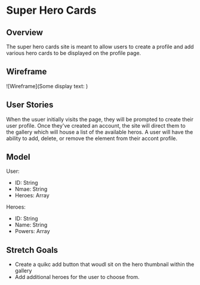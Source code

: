 # Super Hero Cards 

## Overview ## 

The super hero cards site is meant to allow users to create a profile and add various hero cards to be displayed on the profile page. 

## Wireframe ##

![Wireframe](Some display text: )

## User Stories ##  
When the usuer initially visits the page, they will be prompted to create their user profile. Once they've created an account, the site will direct them to the gallery  which will house a list of the available heros. A user will have the ability to add, delete, or remove the element from their accont profile. 

## Model ##
User: 
 - ID: String
 - Nmae: String 
 - Heroes: Array

 Heroes: 
 - ID: String
 - Name: String
 - Powers: Array

 ## Stretch Goals ## 

 - Create a quikc add button that woudl sit on the hero thumbnail within the gallery 
 - Add additional heroes for the user to choose from.